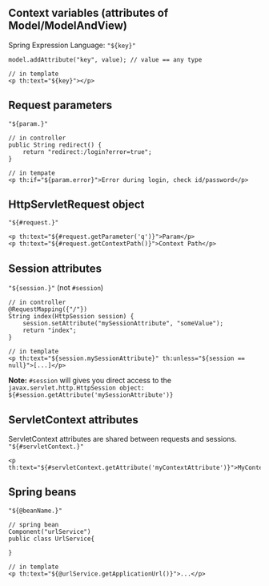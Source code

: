 ## Context variables (attributes of Model/ModelAndView)
Spring Expression Language: `"${key}"`
```
model.addAttribute("key", value); // value == any type

// in template
<p th:text="${key}"></p>
```
## Request parameters
`"${param.}"`
```
// in controller
public String redirect() {
    return "redirect:/login?error=true";
}

// in tempate
<p th:if="${param.error}">Error during login, check id/password</p>
```
## HttpServletRequest object
`"${#request.}"`
```
<p th:text="${#request.getParameter('q')}">Param</p>
<p th:text="${#request.getContextPath()}">Context Path</p>
```
## Session attributes
`"${session.}"` (not `#session`)
```
// in controller
@RequestMapping({"/"})
String index(HttpSession session) {
    session.setAttribute("mySessionAttribute", "someValue");
    return "index";
}

// in template
<p th:text="${session.mySessionAttribute}" th:unless="${session == null}">[...]</p>
```
**Note:** `#session` will gives you direct access to the `javax.servlet.http.HttpSession object: ${#session.getAttribute('mySessionAttribute')}`

## ServletContext attributes
ServletContext attributes are shared between requests and sessions. `"${#servletContext.}"`
```
<p th:text="${#servletContext.getAttribute('myContextAttribute')}">MyContextAttribute</p>
```
## Spring beans
`"${@beanName.}"`
```
// spring bean
Component("urlService")
public class UrlService{

}

// in template
<p th:text="${@urlService.getApplicationUrl()}">...</p> 
```

